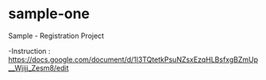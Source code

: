 # sample-one
Sample - Registration Project

-Instruction : https://docs.google.com/document/d/1l3TQtetkPsuNZsxEzqHLBsfxgBZmUp__Wjijj_Zesm8/edit
